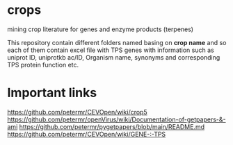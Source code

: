 # crops
mining crop literature for genes and enzyme products (terpenes)

This repository contain different folders named basing on **crop name** and so each of them contain excel file with TPS genes with information such as uniprot ID, uniprotkb ac/ID, Organism name, synonyms and corresponding TPS protein function etc. 

# Important links
https://github.com/petermr/CEVOpen/wiki/crop5      
https://github.com/petermr/openVirus/wiki/Documentation-of-getpapers-&-ami       https://github.com/petermr/pygetpapers/blob/main/README.md      
https://github.com/petermr/CEVOpen/wiki/GENE-:-TPS
